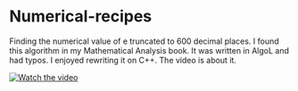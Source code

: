 # Numerical-recipes
Finding the numerical value of e truncated to 600 decimal places.
I found this algorithm in my Mathematical Analysis book. It was written in AlgoL and had typos. 
I enjoyed rewriting it on C++.
The video is about it.

[![Watch the video](https://img.youtube.com/vi/EgKfZBAJZoE/hqdefault.jpg)](https://youtu.be/EgKfZBAJZoE)
